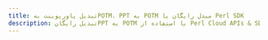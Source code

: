---title: تبدیل پاورپوینت بهPOTM، PPT به POTM مبدل رایگان یا Perl SDKdescription: تبدیل رایگانPPT به POTM با استفاده از Perl Cloud APIs & SDK. همچنین اسناد Microsoft PowerPoint را در Cloud ایجاد، ویرایش و رندر کنید.---